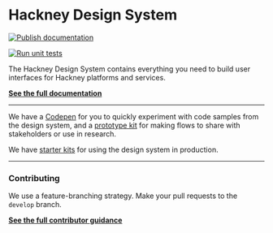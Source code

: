 # Hackney Design System

[![Publish documentation](https://github.com/LBHackney-IT/LBH-frontend/actions/workflows/documentation.yml/badge.svg)](https://github.com/LBHackney-IT/LBH-frontend/actions/workflows/documentation.yml)

[![Run unit tests](https://github.com/LBHackney-IT/LBH-frontend/actions/workflows/tests.yml/badge.svg)](https://github.com/LBHackney-IT/LBH-frontend/actions/workflows/tests.yml)

The Hackney Design System contains everything you need to build user interfaces for Hackney platforms and services.

**[See the full documentation](https://design-system.hackney.gov.uk/)**

---

We have a [Codepen](https://codepen.io/jhackett1/pen/xxRWWKv) for you to quickly experiment with code samples from the design system, and a [prototype kit](https://github.com/LBHackney-IT/lbh-simple-frontend) for making flows to share with stakeholders or use in research.

We have [starter kits](https://github.com/LBHackney-IT/hackney-design-system-examples/) for using the design system in production.

---

### Contributing

We use a feature-branching strategy. Make your pull requests to the `develop` branch.

**[See the full contributor guidance](https://design-system.hackney.gov.uk/contributing/introduction)**
